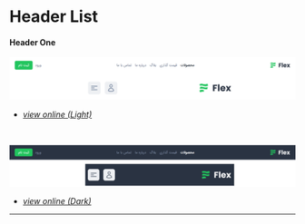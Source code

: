 # Header List

#### Header One
![Header One Light Theme](../../assets/images/header-one.png)

- *[view online (Light)](https://tailwind-parsi.github.io/flexui-components/html-css/src/navigations/header-one.html)*
  
<br>

![Header One Dark Theme](../../assets/images/header-one-dark.png)

- *[view online (Dark)](https://tailwind-parsi.github.io/flexui-components/html-css/src/navigations/header-one-dark.html)*
----